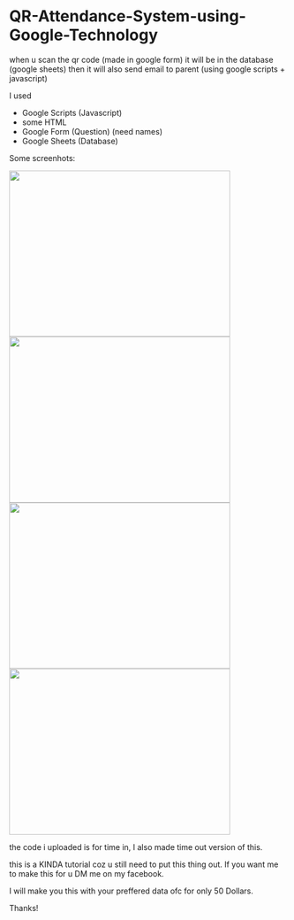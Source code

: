 # QR-Attendance-System-using-Google-Technology
when u scan the qr code (made in google form) it will be in the database (google sheets) then it will also send email to parent (using google scripts + javascript)

I used 
- Google Scripts (Javascript)
- some HTML
- Google Form (Question) (need names)
- Google Sheets (Database)


Some screenhots:

<img width="400" height="300" src= "https://github.com/jedelacruz/QR-Attendance-System-using-Google-Technology/assets/93860350/fada5caa-8b11-4f8d-a727-eccdcc3fddc2">

<img width="400" height="300" src= "https://github.com/jedelacruz/QR-Attendance-System-using-Google-Technology/assets/93860350/b9f13065-66a9-46dd-9603-d63f5d4cbdd2">

<img width="400" height="300" src= "https://github.com/jedelacruz/QR-Attendance-System-using-Google-Technology/assets/93860350/227800f9-06b7-437d-b243-3b49fe5a04a9">

<img width="400" height="300" src= "https://github.com/jedelacruz/QR-Attendance-System-using-Google-Technology/assets/93860350/c38c85f5-d1b1-44e4-9c21-ba010ae637f2">

the code i uploaded is for time in, I also made time out version of this.

this is a KINDA tutorial coz u still need to put this thing out. If you want me to make this for u DM me on my facebook.

I will make you this with your preffered data ofc for only 50 Dollars. 

Thanks!

